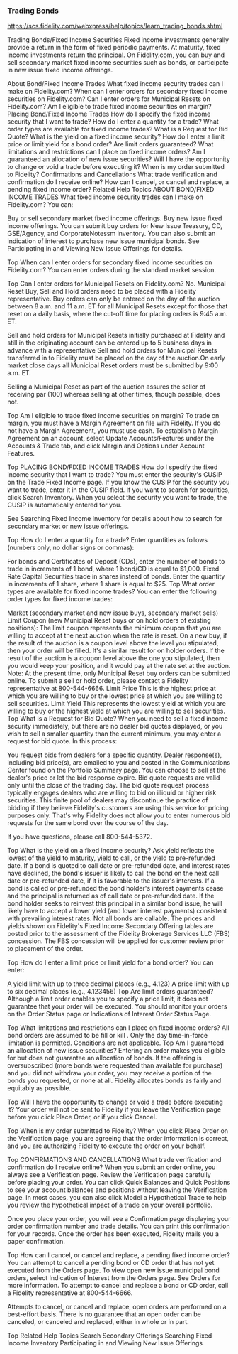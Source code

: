 ### Trading Bonds


https://scs.fidelity.com/webxpress/help/topics/learn_trading_bonds.shtml

Trading Bonds/Fixed Income Securities
Fixed income investments generally provide a return in the form of fixed periodic payments. At maturity, fixed income investments return the principal. On Fidelity.com, you can buy and sell secondary market fixed income securities such as bonds, or participate in new issue fixed income offerings.

About Bond/Fixed Income Trades
What fixed income security trades can I make on Fidelity.com?
When can I enter orders for secondary fixed income securities on Fidelity.com?
Can I enter orders for Municipal Resets on Fidelity.com?
Am I eligible to trade fixed income securities on margin?
Placing Bond/Fixed Income Trades
How do I specify the fixed income security that I want to trade?
How do I enter a quantity for a trade?
What order types are available for fixed income trades?
What is a Request for Bid Quote?
What is the yield on a fixed income security?
How do I enter a limit price or limit yield for a bond order?
Are limit orders guaranteed?
What limitations and restrictions can I place on fixed income orders?
Am I guaranteed an allocation of new issue securities?
Will I have the opportunity to change or void a trade before executing it?
When is my order submitted to Fidelity?
Confirmations and Cancellations
What trade verification and confirmation do I receive online?
How can I cancel, or cancel and replace, a pending fixed income order?
Related Help Topics
ABOUT BOND/FIXED INCOME TRADES
What fixed income security trades can I make on Fidelity.com?
You can:

Buy or sell secondary market fixed income offerings.
Buy new issue fixed income offerings.
You can submit buy orders for New Issue Treasury, CD, GSE/Agency, and CorporateNotessm inventory. You can also submit an indication of interest to purchase new issue municipal bonds. See Participating in and Viewing New Issue Offerings for details.

Top
When can I enter orders for secondary fixed income securities on Fidelity.com?
You can enter orders during the standard market session.

Top
Can I enter orders for Municipal Resets on Fidelity.com?
No. Municipal Reset Buy, Sell and Hold orders need to be placed with a Fidelity representative. Buy orders can only be entered on the day of the auction between 8 a.m. and 11 a.m. ET for all Municipal Resets except for those that reset on a daily basis, where the cut-off time for placing orders is 9:45 a.m. ET.

Sell and hold orders for Municipal Resets initially purchased at Fidelity and still in the originating account can be entered up to 5 business days in advance with a representative Sell and hold orders for Municipal Resets transferred in to Fidelity must be placed on the day of the auction.On early market close days all Municipal Reset orders must be submitted by 9:00 a.m. ET.

Selling a Municipal Reset as part of the auction assures the seller of receiving par (100) whereas selling at other times, though possible, does not.

Top
Am I eligible to trade fixed income securities on margin?
To trade on margin, you must have a Margin Agreement on file with Fidelity. If you do not have a Margin Agreement, you must use cash. To establish a Margin Agreement on an account, select Update Accounts/Features under the Accounts & Trade tab, and click Margin and Options under Account Features.

Top
PLACING BOND/FIXED INCOME TRADES
How do I specify the fixed income security that I want to trade?
You must enter the security's CUSIP on the Trade Fixed Income page. If you know the CUSIP for the security you want to trade, enter it in the CUSIP field. If you want to search for securities, click Search Inventory. When you select the security you want to trade, the CUSIP is automatically entered for you.

See Searching Fixed Income Inventory for details about how to search for secondary market or new issue offerings.

Top
How do I enter a quantity for a trade?
Enter quantities as follows (numbers only, no dollar signs or commas):

For bonds and Certificates of Deposit (CDs), enter the number of bonds to trade in increments of 1 bond, where 1 bond/CD is equal to $1,000.
Fixed Rate Capital Securities trade in shares instead of bonds. Enter the quantity in increments of 1 share, where 1 share is equal to $25.
Top
What order types are available for fixed income trades?
You can enter the following order types for fixed income trades:

Market (secondary market and new issue buys, secondary market sells)
Limit Coupon (new Municipal Reset buys or on hold orders of existing positions): The limit coupon represents the minimum coupon that you are willing to accept at the next auction when the rate is reset. On a new buy, if the result of the auction is a coupon level above the level you stipulated, then your order will be filled. It's a similar result for on holder orders. If the result of the auction is a coupon level above the one you stipulated, then you would keep your position, and it would pay at the rate set at the auction. Note: At the present time, only Municipal Reset buy orders can be submitted online. To submit a sell or hold order, please contact a Fidelity representative at 800-544-6666.
Limit Price This is the highest price at which you are willing to buy or the lowest price at which you are willing to sell securities.
Limit Yield This represents the lowest yield at which you are willing to buy or the highest yield at which you are willing to sell securities.
Top
What is a Request for Bid Quote?
When you need to sell a fixed income security immediately, but there are no dealer bid quotes displayed, or you wish to sell a smaller quantity than the current minimum, you may enter a request for bid quote. In this process:

You request bids from dealers for a specific quantity.
Dealer response(s), including bid price(s), are emailed to you and posted in the Communications Center found on the Portfolio Summary page.
You can choose to sell at the dealer's price or let the bid response expire.
Bid quote requests are valid only until the close of the trading day.
The bid quote request process typically engages dealers who are willing to bid on illiquid or higher risk securities. This finite pool of dealers may discontinue the practice of bidding if they believe Fidelity's customers are using this service for pricing purposes only. That's why Fidelity does not allow you to enter numerous bid requests for the same bond over the course of the day.

If you have questions, please call 800-544-5372.

Top
What is the yield on a fixed income security?
Ask yield reflects the lowest of the yield to maturity, yield to call, or the yield to pre-refunded date. If a bond is quoted to call date or pre-refunded date, and interest rates have declined, the bond's issuer is likely to call the bond on the next call date or pre-refunded date, if it is favorable to the issuer's interests. If a bond is called or pre-refunded the bond holder's interest payments cease and the principal is returned as of call date or pre-refunded date. If the bond holder seeks to reinvest this principal in a similar bond issue, he will likely have to accept a lower yield (and lower interest payments) consistent with prevailing interest rates. Not all bonds are callable.
The prices and yields shown on Fidelity's Fixed Income Secondary Offering tables are posted prior to the assessment of the Fidelity Brokerage Services LLC (FBS) concession. The FBS concession will be applied for customer review prior to placement of the order.

Top
How do I enter a limit price or limit yield for a bond order?
You can enter:

A yield limit with up to three decimal places (e.g., 4.123)
A price limit with up to six decimal places (e.g., 4.123456)
Top
Are limit orders guaranteed?
Although a limit order enables you to specify a price limit, it does not guarantee that your order will be executed. You should monitor your orders on the Order Status page or Indications of Interest Order Status Page.

Top
What limitations and restrictions can I place on fixed income orders?
All bond orders are assumed to be fill or kill .
Only the day time-in-force limitation is permitted.
Conditions are not applicable.
Top
Am I guaranteed an allocation of new issue securities?
Entering an order makes you eligible for but does not guarantee an allocation of bonds. If the offering is oversubscribed (more bonds were requested than available for purchase) and you did not withdraw your order, you may receive a portion of the bonds you requested, or none at all. Fidelity allocates bonds as fairly and equitably as possible.

Top
Will I have the opportunity to change or void a trade before executing it?
Your order will not be sent to Fidelity if you leave the Verification page before you click Place Order, or if you click Cancel.

Top
When is my order submitted to Fidelity?
When you click Place Order on the Verification page, you are agreeing that the order information is correct, and you are authorizing Fidelity to execute the order on your behalf.

Top
CONFIRMATIONS AND CANCELLATIONS
What trade verification and confirmation do I receive online?
When you submit an order online, you always see a Verification page. Review the Verification page carefully before placing your order. You can click Quick Balances and Quick Positions to see your account balances and positions without leaving the Verification page. In most cases, you can also click Model a Hypothetical Trade to help you review the hypothetical impact of a trade on your overall portfolio.

Once you place your order, you will see a Confirmation page displaying your order confirmation number and trade details. You can print this confirmation for your records. Once the order has been executed, Fidelity mails you a paper confirmation.

Top
How can I cancel, or cancel and replace, a pending fixed income order?
You can attempt to cancel a pending bond or CD order that has not yet executed from the Orders page. To view open new issue municipal bond orders, select Indication of Interest from the Orders page. See Orders for more information. To attempt to cancel and replace a bond or CD order, call a Fidelity representative at 800-544-6666.

Attempts to cancel, or cancel and replace, open orders are performed on a best-effort basis. There is no guarantee that an open order can be canceled, or canceled and replaced, either in whole or in part.

Top
Related Help Topics
Search Secondary Offerings
Searching Fixed Income Inventory
Participating in and Viewing New Issue Offerings